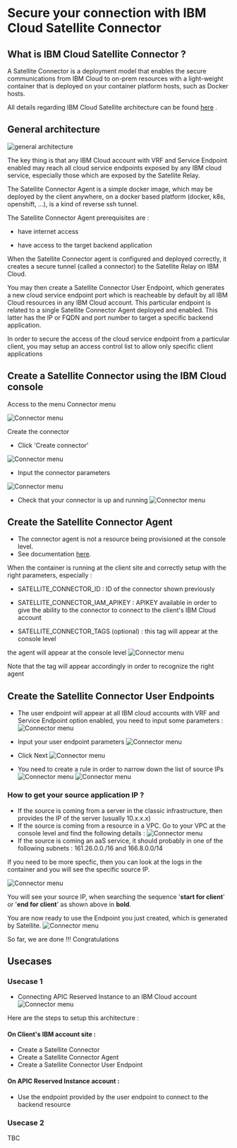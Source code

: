 # Secure your connection with IBM Cloud Satellite Connector

## What is IBM Cloud Satellite Connector ?

A Satellite Connector is a deployment model that enables the secure communications from IBM Cloud to on-prem resources with a light-weight container that is deployed on your container platform hosts, such as Docker hosts.

All details regarding IBM Cloud Satellite architecture can be found [here](https://cloud.ibm.com/docs/satellite?topic=satellite-understand-connectors) .


## General architecture

![general architecture](src/archi1.png)

The key thing is that any IBM Cloud account with VRF and Service Endpoint enabled may reach all cloud service endpoints exposed by any IBM cloud service, especially those which are exposed by the Satellite Relay.

The Satellite Connector Agent is a simple docker image, which may be deployed by the client anywhere, on a docker based platform (docker, k8s, openshift, ...), is a kind of reverse ssh tunnel.

The Satellite Connector Agent prerequisites are :

- have internet access

- have access to the target backend application

When the Satellite Connector agent is configured and deployed correctly, it creates a secure tunnel (called a connector) to the Satellite Relay on IBM Cloud.

You may then create a Satellite Connector User Endpoint, which generates a new cloud service endpoint port which is reacheable by default by all IBM Cloud resources in any IBM Cloud account. This particular endpoint is related to a single Satellite Connector Agent deployed and enabled. This latter has the IP or FQDN and port number to target a specific backend application.

In order to secure the access of the cloud service endpoint from a particular client, you may setup an access control list to allow only specific client applications

## Create a Satellite Connector using the IBM Cloud console
Access to the menu Connector menu

![Connector menu](src/menu1.png)


Create the connector

- Click 'Create connector'

![Connector menu](src/createconnector1.png)

- Input the connector parameters

![Connector menu](src/createconnector2.png)


- Check that your connector is up and running
![Connector menu](src/createconnector3.png)


## Create the Satellite Connector Agent 

- The connector agent is not a resource being provisioned at the console level.
- See documentation [here](https://cloud.ibm.com/docs/satellite?topic=satellite-run-agent-locally&interface=ui).

When the container is running at the client site and correctly setup with the right parameters, especially :

- SATELLITE\_CONNECTOR\_ID : ID of the connector shown previously

- SATELLITE\_CONNECTOR_IAM\_APIKEY : APIKEY available in order to give the ability to the connector to connect to the client's IBM Cloud account

- SATELLITE\_CONNECTOR\_TAGS (optional) : this tag will appear at the console level

the agent will appear at the console level
![Connector menu](src/agent1.png)

Note that the tag will appear accordingly in order to recognize the right agent

## Create the Satellite Connector User Endpoints

- The user endpoint will appear at all IBM cloud accounts with VRF and Service Endpoint option enabled, you need to input some parameters :
![Connector menu](src/userendpoint1.png)



- Input your user endpoint parameters
![Connector menu](src/userendpoint2.png)

- Click Next
![Connector menu](src/userendpoint3.png)

- You need to create a rule in order to narrow down the list of source IPs
![Connector menu](src/createrule1.png)
![Connector menu](src/createrule2.png)

### How to get your source application IP ?
- If the source is coming from a server in the classic infrastructure, then provides the IP of the server (usually 10.x.x.x)
- If the source is coming from a resource in a VPC.
Go to your VPC at the console level and find the following details :
![Connector menu](src/vpcipsource.png)
- If the source is coming an aaS service, it should probably in one of the following subnets : 161.26.0.0./16 and 166.8.0.0/14

If you need to be more specfic, then you can look at the logs in the container and you will see the specific source IP.

![Connector menu](src/docker1.png)

You will see your source IP, when searching the sequence '**start for client**' or '**end for client**' as shown above in **bold**.

You are now ready to use the Endpoint you just created, which is generated by Satellite.
![Connector menu](src/userendpoint4.png)


So far, we are done !!! Congratulations



## Usecases
### Usecase 1

- Connecting APIC Reserved Instance to an IBM Cloud account
![Connector menu](src/apic1.png)

Here are the steps to setup this architecture :

#### On Client's IBM account site : 

- Create a Satellite Connector
- Create a Satellite Connector Agent
- Create a Satellite Connector User Endpoint



#### On APIC Reserved Instance account :

- Use the endpoint provided by the user endpoint to connect to the backend resource



### Usecase 2
TBC



